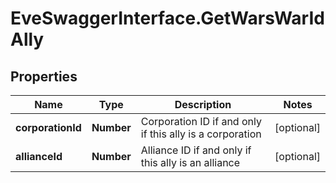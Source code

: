 # EveSwaggerInterface.GetWarsWarIdAlly

## Properties
Name | Type | Description | Notes
------------ | ------------- | ------------- | -------------
**corporationId** | **Number** | Corporation ID if and only if this ally is a corporation | [optional] 
**allianceId** | **Number** | Alliance ID if and only if this ally is an alliance | [optional] 


